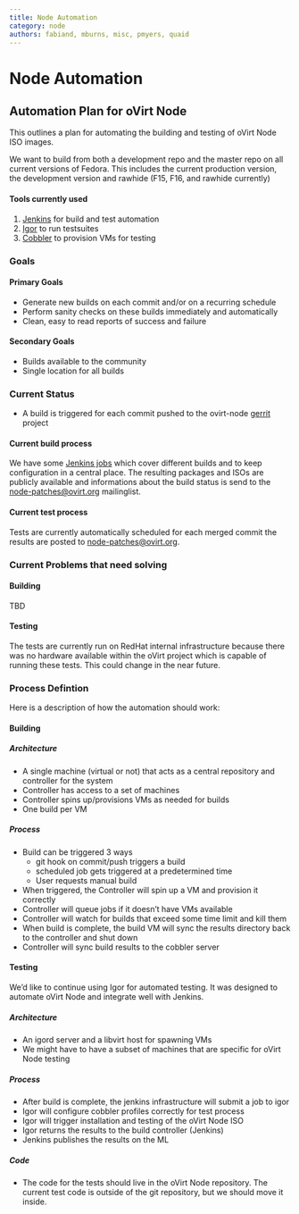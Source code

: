 ```yaml
---
title: Node Automation
category: node
authors: fabiand, mburns, misc, pmyers, quaid
---
```


# Node Automation

## Automation Plan for oVirt Node

This outlines a plan for automating the building and testing of oVirt Node ISO images.

We want to build from both a development repo and the master repo on all current versions of Fedora. This includes the current production version, the development version and rawhide (F15, F16, and rawhide currently)

#### Tools currently used

1.  [Jenkins](https://jenkins.ovirt.org) for build and test automation
2.  [Igor](https://github.com/fabiand/igor/) to run testsuites
3.  [Cobbler](https://www.cobblerd.org/) to provision VMs for testing

### Goals

#### Primary Goals

*   Generate new builds on each commit and/or on a recurring schedule
*   Perform sanity checks on these builds immediately and automatically
*   Clean, easy to read reports of success and failure

#### Secondary Goals

*   Builds available to the community
*   Single location for all builds

### Current Status

*   A build is triggered for each commit pushed to the ovirt-node [gerrit](http://gerrit.ovirt.org) project

#### Current build process

We have some [Jenkins jobs](http://jenkins.ovirt.org/view/ovirt_node/) which cover different builds and to keep configuration in a central place. The resulting packages and ISOs are publicly available and informations about the build status is send to the node-patches@ovirt.org mailinglist.

#### Current test process

Tests are currently automatically scheduled for each merged commit the results are posted to node-patches@ovirt.org.

### Current Problems that need solving

#### Building

TBD

#### Testing

The tests are currently run on RedHat internal infrastructure because there was no hardware available within the oVirt project which is capable of running these tests. This could change in the near future.

### Process Defintion

Here is a description of how the automation should work:

#### Building

##### Architecture

*   A single machine (virtual or not) that acts as a central repository and controller for the system
*   Controller has access to a set of machines
*   Controller spins up/provisions VMs as needed for builds
*   One build per VM

##### Process

*   Build can be triggered 3 ways
    -   git hook on commit/push triggers a build
    -   scheduled job gets triggered at a predetermined time
    -   User requests manual build
*   When triggered, the Controller will spin up a VM and provision it correctly
*   Controller will queue jobs if it doesn’t have VMs available
*   Controller will watch for builds that exceed some time limit and kill them
*   When build is complete, the build VM will sync the results directory back to the controller and shut down
*   Controller will sync build results to the cobbler server

#### Testing

We’d like to continue using Igor for automated testing. It was designed to automate oVirt Node and integrate well with Jenkins.

##### Architecture

*   An igord server and a libvirt host for spawning VMs
*   We might have to have a subset of machines that are specific for oVirt Node testing

##### Process

*   After build is complete, the jenkins infrastructure will submit a job to igor
*   Igor will configure cobbler profiles correctly for test process
*   Igor will trigger installation and testing of the oVirt Node ISO
*   Igor returns the results to the build controller (Jenkins)
*   Jenkins publishes the results on the ML

##### Code

*   The code for the tests should live in the oVirt Node repository. The current test code is outside of the git repository, but we should move it inside.

